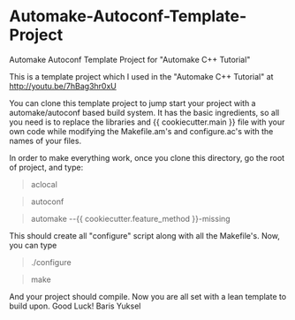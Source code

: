 Automake-Autoconf-Template-Project
==================================

Automake Autoconf Template Project for "Automake C++ Tutorial"

This is a template project which I used in the "Automake C++ Tutorial" at http://youtu.be/7hBag3hr0xU

You can clone this template project to jump start your project with a automake/autoconf based build system.
It has the basic ingredients, so all you need is to replace the libraries and {{ cookiecutter.main }} file with your own code 
while modifying the Makefile.am's and configure.ac's with the names of your files.

In order to make everything work, once you clone this directory, go the root of project, and type:
> aclocal

> autoconf

> automake --{{ cookiecutter.feature_method }}-missing

This should create all "configure" script along with all the Makefile's. Now, you can type
> ./configure

> make

And your project should compile. Now you are all set with a lean template to build upon. 
Good Luck!
Baris Yuksel


